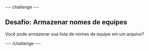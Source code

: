 \--- challenge \---

## Desafio: Armazenar nomes de equipes

Você pode armazenar sua lista de nomes de equipe em um arquivo?

\--- /challenge \---